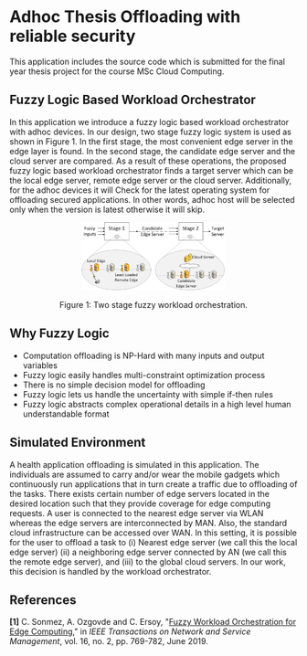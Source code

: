 # Adhoc Thesis Offloading with reliable security 

This application includes the source code which is submitted for the final year thesis project for the course MSc Cloud Computing.



## Fuzzy Logic Based Workload Orchestrator

In this application we introduce a fuzzy logic based workload orchestrator with adhoc devices. In our design, two stage fuzzy logic system is used as shown in Figure 1. In the first stage, the most convenient edge server in the edge layer is found. In the second stage, the candidate edge server and the cloud server are compared. As a result of these operations, the proposed fuzzy logic based workload orchestrator finds a target server which can be the local edge server, remote edge server or the cloud server. Additionally, for the adhoc devices it will Check for the latest operating system for offloading secured applications. In other words, adhoc host will be selected only when the version is latest otherwise it will skip.

<p align="center">
  <img src="fls.png" width="50%">
  <p align="center">
    Figure 1: Two stage fuzzy workload orchestration.
  </p>
</p>

## Why Fuzzy Logic

* Computation offloading is NP-Hard with many inputs and output variables
* Fuzzy logic easily handles multi-constraint optimization process
* There is no simple decision model for offloading
* Fuzzy logic lets us handle the uncertainty with simple if-then rules
* Fuzzy logic abstracts complex operational details in a high level human understandable format

## Simulated Environment

A health application offloading is simulated in this application. The individuals are assumed to carry and/or wear the mobile gadgets which continuously run applications that in turn create a traffic due to offloading of the tasks. There exists certain number of edge servers located in the desired location such that they provide coverage for edge computing requests. A user is connected to the nearest edge server via WLAN whereas the edge servers are interconnected by MAN. Also, the standard cloud infrastructure can be accessed over WAN. In this setting, it is possible for the user to offload a task to (i) Nearest edge server (we call this the local edge server) (ii) a neighboring edge server connected by AN (we call this the remote edge server), and (iii) to the global cloud servers. In our work, this decision is handled by the workload orchestrator.

## References
**[1]** C. Sonmez, A. Ozgovde and C. Ersoy, "[Fuzzy Workload Orchestration for Edge Computing](https://ieeexplore.ieee.org/abstract/document/8651335/)," in *IEEE Transactions on Network and Service Management*, vol. 16, no. 2, pp. 769-782, June 2019.
